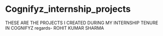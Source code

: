 # Cognifyz_internship_projects
THESE ARE THE PROJECTS I CREATED DURING MY INTERNSHIP TENURE IN COGNIFYZ
regards- ROHIT KUMAR SHARMA
